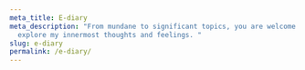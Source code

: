 ```yaml
---
meta_title: E-diary
meta_description: "From mundane to significant topics, you are welcome to
  explore my innermost thoughts and feelings. "
slug: e-diary
permalink: /e-diary/
---
```


